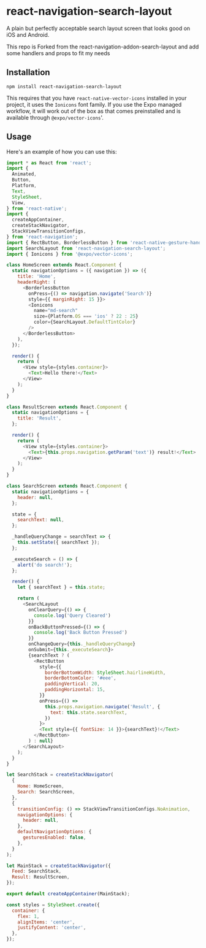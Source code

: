 # react-navigation-search-layout

A plain but perfectly acceptable search layout screen that looks good on
iOS and Android.

This repo is Forked from the react-navigation-addon-search-layout and add some handlers and props to fit my needs

## Installation

```
npm install react-navigation-search-layout
```

This requires that you have `react-native-vector-icons` installed in
your project, it uses the `Ionicons` font family. If you use the Expo
managed workflow, it will work out of the box as that comes preinstalled
and is available through `@expo/vector-icons`'.

## Usage

Here's an example of how you can use this:

```js
import * as React from 'react';
import {
  Animated,
  Button,
  Platform,
  Text,
  StyleSheet,
  View,
} from 'react-native';
import {
  createAppContainer,
  createStackNavigator,
  StackViewTransitionConfigs,
} from 'react-navigation';
import { RectButton, BorderlessButton } from 'react-native-gesture-handler';
import SearchLayout from 'react-navigation-search-layout';
import { Ionicons } from '@expo/vector-icons';

class HomeScreen extends React.Component {
  static navigationOptions = ({ navigation }) => ({
    title: 'Home',
    headerRight: (
      <BorderlessButton
        onPress={() => navigation.navigate('Search')}
        style={{ marginRight: 15 }}>
        <Ionicons
          name="md-search"
          size={Platform.OS === 'ios' ? 22 : 25}
          color={SearchLayout.DefaultTintColor}
        />
      </BorderlessButton>
    ),
  });

  render() {
    return (
      <View style={styles.container}>
        <Text>Hello there!</Text>
      </View>
    );
  }
}

class ResultScreen extends React.Component {
  static navigationOptions = {
    title: 'Result',
  };

  render() {
    return (
      <View style={styles.container}>
        <Text>{this.props.navigation.getParam('text')} result!</Text>
      </View>
    );
  }
}

class SearchScreen extends React.Component {
  static navigationOptions = {
    header: null,
  };

  state = {
    searchText: null,
  };

  _handleQueryChange = searchText => {
    this.setState({ searchText });
  };

  _executeSearch = () => {
    alert('do search!');
  };

  render() {
    let { searchText } = this.state;

    return (
      <SearchLayout
        onClearQuery={() => {
          console.log('Query Cleared')
        }}
        onBackButtonPressed={() => {
          console.log('Back Button Pressed')
        }}
        onChangeQuery={this._handleQueryChange}
        onSubmit={this._executeSearch}>
        {searchText ? (
          <RectButton
            style={{
              borderBottomWidth: StyleSheet.hairlineWidth,
              borderBottomColor: '#eee',
              paddingVertical: 20,
              paddingHorizontal: 15,
            }}
            onPress={() =>
              this.props.navigation.navigate('Result', {
                text: this.state.searchText,
              })
            }>
            <Text style={{ fontSize: 14 }}>{searchText}!</Text>
          </RectButton>
        ) : null}
      </SearchLayout>
    );
  }
}

let SearchStack = createStackNavigator(
  {
    Home: HomeScreen,
    Search: SearchScreen,
  },
  {
    transitionConfig: () => StackViewTransitionConfigs.NoAnimation,
    navigationOptions: {
      header: null,
    },
    defaultNavigationOptions: {
      gesturesEnabled: false,
    },
  }
);

let MainStack = createStackNavigator({
  Feed: SearchStack,
  Result: ResultScreen,
});

export default createAppContainer(MainStack);

const styles = StyleSheet.create({
  container: {
    flex: 1,
    alignItems: 'center',
    justifyContent: 'center',
  },
});
```
